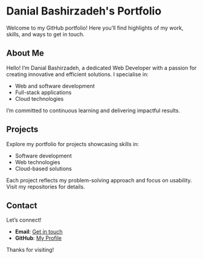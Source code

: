 # Danial Bashirzadeh's Portfolio

Welcome to my GitHub portfolio! Here you’ll find highlights of my work, skills, and ways to get in touch.

## About Me

Hello! I’m Danial Bashirzadeh, a dedicated Web Developer with a passion for creating innovative and efficient solutions. I specialise in:
- Web and software development
- Full-stack applications
- Cloud technologies

I’m committed to continuous learning and delivering impactful results.

## Projects

Explore my portfolio for projects showcasing skills in:
- Software development
- Web technologies
- Cloud-based solutions

Each project reflects my problem-solving approach and focus on usability. Visit my repositories for details.

## Contact

Let’s connect! 
- **Email**: [Get in touch](mailto:bashirzadehdanial@gmail.com)
- **GitHub**: [My Profile](https://github.com/bashirzadehdanial)

Thanks for visiting!
